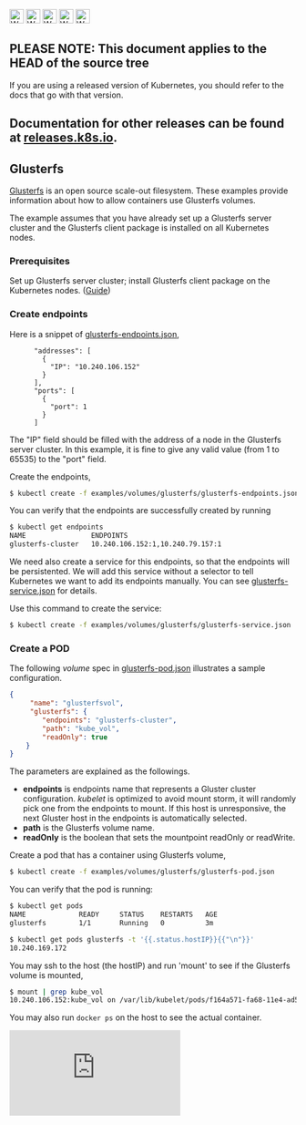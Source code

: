 <!-- BEGIN MUNGE: UNVERSIONED_WARNING -->

<!-- BEGIN STRIP_FOR_RELEASE -->

<img src="http://kubernetes.io/kubernetes/img/warning.png" alt="WARNING"
     width="25" height="25">
<img src="http://kubernetes.io/kubernetes/img/warning.png" alt="WARNING"
     width="25" height="25">
<img src="http://kubernetes.io/kubernetes/img/warning.png" alt="WARNING"
     width="25" height="25">
<img src="http://kubernetes.io/kubernetes/img/warning.png" alt="WARNING"
     width="25" height="25">
<img src="http://kubernetes.io/kubernetes/img/warning.png" alt="WARNING"
     width="25" height="25">

<h2>PLEASE NOTE: This document applies to the HEAD of the source tree</h2>

If you are using a released version of Kubernetes, you should
refer to the docs that go with that version.

Documentation for other releases can be found at
[releases.k8s.io](http://releases.k8s.io).
</strong>
--

<!-- END STRIP_FOR_RELEASE -->

<!-- END MUNGE: UNVERSIONED_WARNING -->

## Glusterfs

[Glusterfs](http://www.gluster.org) is an open source scale-out filesystem. These examples provide information about how to allow containers use Glusterfs volumes.

The example assumes that you have already set up a Glusterfs server cluster and the Glusterfs client package is installed on all Kubernetes nodes.

### Prerequisites

Set up Glusterfs server cluster; install Glusterfs client package on the Kubernetes nodes. ([Guide](https://www.howtoforge.com/high-availability-storage-with-glusterfs-3.2.x-on-debian-wheezy-automatic-file-replication-mirror-across-two-storage-servers))

### Create endpoints

Here is a snippet of [glusterfs-endpoints.json](glusterfs-endpoints.json),

```
      "addresses": [
        {
          "IP": "10.240.106.152"
        }
      ],
      "ports": [
        {
          "port": 1
        }
      ]

```

The "IP" field should be filled with the address of a node in the Glusterfs server cluster. In this example, it is fine to give any valid value (from 1 to 65535) to the "port" field.

Create the endpoints,

```sh
$ kubectl create -f examples/volumes/glusterfs/glusterfs-endpoints.json
```

You can verify that the endpoints are successfully created by running

```sh
$ kubectl get endpoints
NAME                ENDPOINTS
glusterfs-cluster   10.240.106.152:1,10.240.79.157:1
```

We need also create a service for this endpoints, so that the endpoints will be persistented. We will add this service without a selector to tell Kubernetes we want to add its endpoints manually. You can see [glusterfs-service.json](glusterfs-service.json) for details.

Use this command to create the service:

```sh
$ kubectl create -f examples/volumes/glusterfs/glusterfs-service.json
```


### Create a POD

The following *volume* spec in [glusterfs-pod.json](glusterfs-pod.json) illustrates a sample configuration.

```json
{
     "name": "glusterfsvol",
     "glusterfs": {
        "endpoints": "glusterfs-cluster",
        "path": "kube_vol",
        "readOnly": true
    }
}
```

The parameters are explained as the followings.

- **endpoints** is endpoints name that represents a Gluster cluster configuration. *kubelet* is optimized to avoid mount storm, it will randomly pick one from the endpoints to mount. If this host is unresponsive, the next Gluster host in the endpoints is automatically selected.
- **path** is the Glusterfs volume name.
- **readOnly** is the boolean that sets the mountpoint readOnly or readWrite.

Create a pod that has a container using Glusterfs volume,

```sh
$ kubectl create -f examples/volumes/glusterfs/glusterfs-pod.json
```

You can verify that the pod is running:

```sh
$ kubectl get pods
NAME             READY     STATUS    RESTARTS   AGE
glusterfs        1/1       Running   0          3m

$ kubectl get pods glusterfs -t '{{.status.hostIP}}{{"\n"}}'
10.240.169.172
```

You may ssh to the host (the hostIP) and run 'mount' to see if the Glusterfs volume is mounted,

```sh
$ mount | grep kube_vol
10.240.106.152:kube_vol on /var/lib/kubelet/pods/f164a571-fa68-11e4-ad5c-42010af019b7/volumes/kubernetes.io~glusterfs/glusterfsvol type fuse.glusterfs (rw,relatime,user_id=0,group_id=0,default_permissions,allow_other,max_read=131072)
```

You may also run `docker ps` on the host to see the actual container.


<!-- BEGIN MUNGE: GENERATED_ANALYTICS -->
[![Analytics](https://kubernetes-site.appspot.com/UA-36037335-10/GitHub/examples/volumes/glusterfs/README.md?pixel)]()
<!-- END MUNGE: GENERATED_ANALYTICS -->
